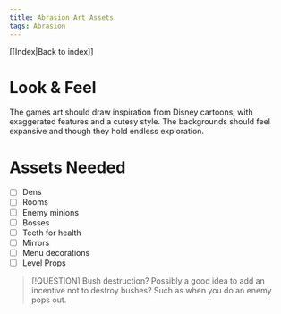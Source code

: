 ```yaml
---
title: Abrasion Art Assets
tags: Abrasion
---
```

[[Index|Back to index]]
# Look & Feel
The games art should draw inspiration from Disney cartoons, with exaggerated features and a cutesy style. The backgrounds should feel expansive and though they hold endless exploration.

# Assets Needed
- [ ] Dens
- [ ] Rooms
- [ ] Enemy minions
- [ ] Bosses
- [ ] Teeth for health
- [ ] Mirrors 
- [ ] Menu decorations
- [ ] Level Props

> [!QUESTION] Bush destruction?
> Possibly a good idea to add an incentive not to destroy bushes? Such as when you do an enemy pops out. 
